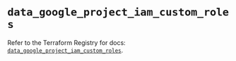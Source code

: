 # `data_google_project_iam_custom_roles`

Refer to the Terraform Registry for docs: [`data_google_project_iam_custom_roles`](https://registry.terraform.io/providers/hashicorp/google/6.38.0/docs/data-sources/project_iam_custom_roles).
